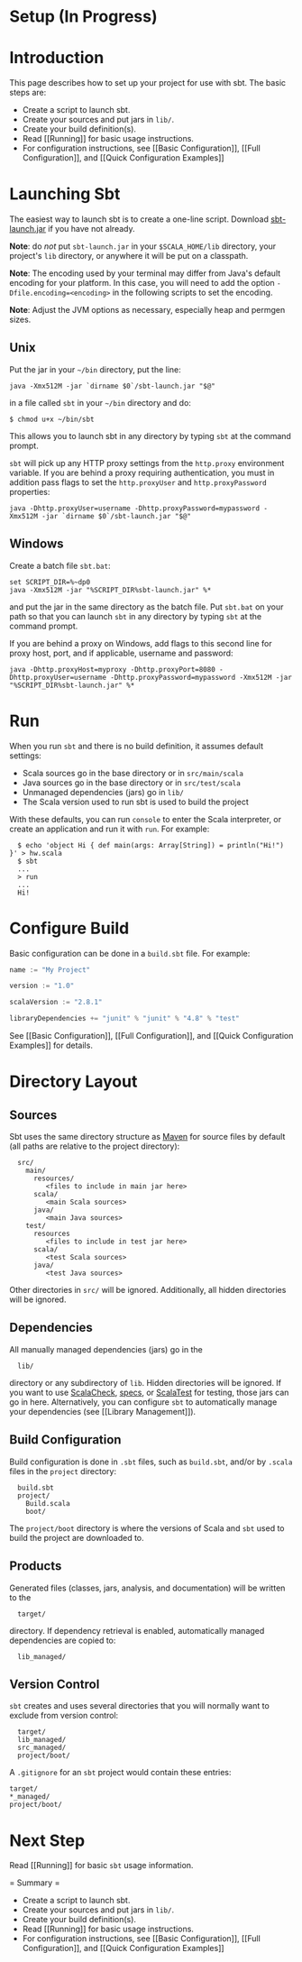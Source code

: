 [sbt-launch.jar]: http://example.org  (TODO)
[ScalaCheck]: http://code.google.com/p/scalacheck/
[specs]: http://code.google.com/p/specs/
[ScalaTest]: http://www.artima.com/scalatest/
[Maven]: http://maven.apache.org/

# Setup (In Progress)

# Introduction

This page describes how to set up your project for use with sbt.  The basic steps are:

* Create a script to launch sbt.
* Create your sources and put jars in `lib/`.
* Create your build definition(s).
* Read [[Running]] for basic usage instructions.
* For configuration instructions, see [[Basic Configuration]], [[Full Configuration]], and [[Quick Configuration Examples]]

# Launching Sbt

The easiest way to launch sbt is to create a one-line script.  Download [sbt-launch.jar] if you have not already.

**Note**: do _not_ put `sbt-launch.jar` in your `$SCALA_HOME/lib` directory, your project's `lib` directory, or anywhere it will be put on a classpath.

**Note**: The encoding used by your terminal may differ from Java's default encoding for your platform.  In this case, you will need to add the option `-Dfile.encoding=<encoding>` in the following scripts to set the encoding.

**Note**: Adjust the JVM options as necessary, especially heap and permgen sizes.

## Unix
Put the jar in your `~/bin` directory, put the line:
```text
java -Xmx512M -jar `dirname $0`/sbt-launch.jar "$@"
```

in a file called `sbt` in your `~/bin` directory and do:
```text
$ chmod u+x ~/bin/sbt
```

This allows you to launch sbt in any directory by typing `sbt` at the command prompt.

`sbt` will pick up any HTTP proxy settings from the `http.proxy` environment variable. If you are behind a proxy requiring authentication, you must in addition pass flags to set the `http.proxyUser` and `http.proxyPassword` properties:

```text
java -Dhttp.proxyUser=username -Dhttp.proxyPassword=mypassword -Xmx512M -jar `dirname $0`/sbt-launch.jar "$@"
```

## Windows
Create a batch file `sbt.bat`:
```text
set SCRIPT_DIR=%~dp0
java -Xmx512M -jar "%SCRIPT_DIR%sbt-launch.jar" %*
```

and put the jar in the same directory as the batch file.  Put `sbt.bat` on your path so that you can launch `sbt` in any directory by typing `sbt` at the command prompt.

If you are behind a proxy on Windows, add flags to this second line for proxy host, port, and if applicable, username and password:
```text
java -Dhttp.proxyHost=myproxy -Dhttp.proxyPort=8080 -Dhttp.proxyUser=username -Dhttp.proxyPassword=mypassword -Xmx512M -jar "%SCRIPT_DIR%sbt-launch.jar" %*
```

# Run

When you run `sbt` and there is no build definition, it assumes default settings:

 - Scala sources go in the base directory or in `src/main/scala`
 - Java sources go in the base directory or in `src/test/scala`
 - Unmanaged dependencies (jars) go in `lib/`
 - The Scala version used to run sbt is used to build the project

With these defaults, you can run `console` to enter the Scala interpreter, or create an application and run it with `run`.  For example:

```text
  $ echo 'object Hi { def main(args: Array[String]) = println("Hi!") }' > hw.scala
  $ sbt
  ...
  > run
  ...
  Hi!
```

# Configure Build

Basic configuration can be done in a `build.sbt` file.  For example:

```scala
name := "My Project"

version := "1.0"

scalaVersion := "2.8.1"

libraryDependencies += "junit" % "junit" % "4.8" % "test"
```

See [[Basic Configuration]], [[Full Configuration]], and [[Quick Configuration Examples]] for details.

# Directory Layout

## Sources

Sbt uses the same directory structure as [Maven] for source files by default (all paths are relative to the project directory):

```text
  src/
    main/
      resources/
         <files to include in main jar here>
      scala/
         <main Scala sources>
      java/
         <main Java sources>
    test/
      resources
         <files to include in test jar here>
      scala/
         <test Scala sources>
      java/
         <test Java sources>
```

Other directories in `src/` will be ignored.  Additionally, all hidden directories will be ignored.

## Dependencies

All manually managed dependencies (jars) go in the
```text
  lib/
```

directory or any subdirectory of `lib`.  Hidden directories will be ignored.  If you want to use [ScalaCheck], [specs], or [ScalaTest] for testing, those jars can go in here.  Alternatively, you can configure `sbt` to automatically manage your dependencies (see [[Library Management]]).

## Build Configuration

Build configuration is done in `.sbt` files, such as `build.sbt`, and/or by `.scala` files in the `project` directory:
```text
  build.sbt
  project/
    Build.scala
    boot/
```

The `project/boot` directory is where the versions of Scala and `sbt` used to build the project are downloaded to.

## Products

Generated files (classes, jars, analysis, and documentation) will be written to the
```text
  target/
```

directory.  If dependency retrieval is enabled, automatically managed dependencies are copied to:
```text
  lib_managed/
```

## Version Control

`sbt` creates and uses several directories that you will normally want to exclude from version control:
```text
  target/
  lib_managed/
  src_managed/
  project/boot/
```

A `.gitignore` for an `sbt` project would contain these entries:
```text
target/
*_managed/
project/boot/
```

# Next Step

Read [[Running]] for basic `sbt` usage information.

= Summary =

* Create a script to launch sbt.
* Create your sources and put jars in `lib/`.
* Create your build definition(s).
* Read [[Running]] for basic usage instructions.
* For configuration instructions, see [[Basic Configuration]], [[Full Configuration]], and [[Quick Configuration Examples]]